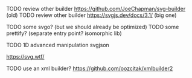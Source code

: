
TODO review other builder https://github.com/JoeChapman/svg-builder (old)
TODO review other builder https://svgjs.dev/docs/3.1/ (big one)

TODO some svgo? (but we should already be optimized)
TODO some prettify? (separate entry point? isomorphic lib)

TODO 1D advanced manipulation svgjson

https://svg.wtf/


TODO use an xml builder? https://github.com/oozcitak/xmlbuilder2
